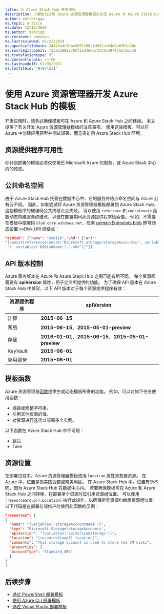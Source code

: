 ```yaml
---
title: 为 Azure Stack Hub 开发模板
description: 了解如何开发 Azure 资源管理器模板来实现 Azure 与 Azure Stack Hub 之间的应用可移植性。
author: mattbriggs
ms.topic: article
ms.date: 12/16/2020
ms.author: mabrigg
ms.reviewer: unknown
ms.lastreviewed: 05/21/2019
ms.openlocfilehash: 2d449adc59be9051188c1d942ae54d6a0761d28e
ms.sourcegitcommit: 733a22985570df1ad466a73cd26397e7aa726719
ms.translationtype: MT
ms.contentlocale: zh-CN
ms.lasthandoff: 01/05/2021
ms.locfileid: "97874211"
---
```

# <a name="develop-templates-for-azure-stack-hub-with-azure-resource-manager"></a>使用 Azure 资源管理器开发 Azure Stack Hub 的模板

开发应用时，请务必确保模板可在 Azure 和 Azure Stack Hub 之间移植。 本文提供了有关开发 [Azure 资源管理器模板](https://download.microsoft.com/download/E/A/4/EA4017B5-F2ED-449A-897E-BD92E42479CE/Getting_Started_With_Azure_Resource_Manager_white_paper_EN_US.pdf)的注意事项。 使用这些模板，可以在 Azure 中创建应用原型并测试部署，而无需访问 Azure Stack Hub 环境。

## <a name="resource-provider-availability"></a>资源提供程序可用性

你计划部署的模板必须仅使用已 Microsoft Azure 的服务，或 Azure Stack 中心内的预览。

## <a name="public-namespaces"></a>公共命名空间

由于 Azure Stack Hub 托管在数据中心中，它的服务终结点命名空间与 Azure 公有云不同。 因此，如果尝试将 Azure 资源管理器模板部署到 Azure Stack Hub，这些模板中的硬编码公共终结点会失败。 可以使用 `reference` 和 `concatenate` 函数动态构建服务终结点，以便在部署期间从资源提供程序检索值。 例如，不需要在模板中硬编码 `blob.core.windows.net`，检索 [primaryEndpoints.blob](https://github.com/Azure/AzureStack-QuickStart-Templates/blob/master/101-vm-windows-create/azuredeploy.json#L175) 即可动态设置 osDisk.URI  终结点：

```json
"osDisk": {"name": "osdisk","vhd": {"uri":
"[concat(reference(concat('Microsoft.Storage/storageAccounts/', variables('storageAccountName')), '2015-06-15').primaryEndpoints.blob, variables('vmStorageAccountContainerName'),
 '/',variables('OSDiskName'),'.vhd')]"}}
```

## <a name="api-versioning"></a>API 版本控制

Azure 服务版本在 Azure 和 Azure Stack Hub 之间可能有所不同。 每个资源都需要有 **apiVersion** 属性，用于定义所提供的功能。 为了确保 API 版本在 Azure Stack Hub 中兼容，以下 API 版本对于每个资源提供程序有效：

| 资源提供程序 | apiVersion |
| --- | --- |
| 计算 |**2015-06-15** |
| 网络 |**2015-06-15**、**2015-05-01-preview** |
| 存储 |**2016-01-01**、**2015-06-15**、**2015-05-01-preview** |
| KeyVault | **2015-06-01** |
| 应用服务 |**2015-08-01** |

## <a name="template-functions"></a>模板函数

Azure 资源管理器[函数](/azure/azure-resource-manager/resource-group-template-functions)提供生成动态模板所需的功能。 例如，可以对如下任务使用函数：

* 连接或修整字符串。
* 引用其他资源的值。
* 对资源进行迭代以部署多个实例。

以下函数在 Azure Stack Hub 中不可用：

* 跳过
* Take

## <a name="resource-location"></a>资源位置

在部署过程中，Azure 资源管理器模板使用 `location` 属性来放置资源。 在 Azure 中，位置是指美国西部或南美地区。 在 Azure Stack Hub 中，位置有所不同，因为 Azure Stack Hub 在数据中心内。 若要确保模板可在 Azure 和 Azure Stack Hub 之间转移，在部署单个资源时应引用资源组位置。 可以使用 `[resourceGroup().Location]` 执行此操作，以确保所有资源均继承资源组位置。 以下代码是在部署存储帐户时使用此函数的示例：

```json
"resources": [
{
  "name": "[variables('storageAccountName')]",
  "type": "Microsoft.Storage/storageAccounts",
  "apiVersion": "[variables('apiVersionStorage')]",
  "location": "[resourceGroup().location]",
  "comments": "This storage account is used to store the VM disks",
  "properties": {
  "accountType": "Standard_GRS"
  }
}
]
```

## <a name="next-steps"></a>后续步骤

* [通过 PowerShell 部署模板](azure-stack-deploy-template-powershell.md)
* [使用 Azure CLI 部署模板](azure-stack-deploy-template-command-line.md)
* [通过 Visual Studio 部署模板](azure-stack-deploy-template-visual-studio.md)
